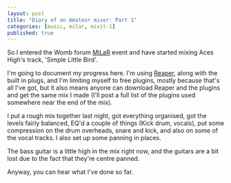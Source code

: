 ```yaml
---
layout: post
title: "Diary of an Amateur mixer: Part 1"
categories: [music, milar, mixit-1]
published: true
---
```


So I entered the Womb forum [MiLaR](http://womb.mixerman.net/showthread.php?t=4047) event and have started mixing Aces High's track, 'Simple Little Bird'.

I'm going to document my progress here. I'm using [Reaper](http://www.reaperaudio.com/), along with the built in plugs, and I'm limiting myself to free plugins, mostly because that's all I've got, but it also means anyone can download Reaper and the plugins and get the same mix I made (I'll post a full list of the plugins used somewhere near the end of the mix).

I put a rough mix together last night, got everything organised, got the levels fairly balanced, EQ'd a couple of things (Kick drum, vocals), put some compression on the drum overheads, snare and kick, and also on some of the vocal tracks. I also set up some panning in places.

The bass guitar is a little high in the mix right now, and the guitars are a bit lost due to the fact that they're centre panned.

Anyway, you can hear what I've done so far.

<object type="application/x-shockwave-flash" width="420" height="15"
data="http://www.pixelhum.com/xspf_player_slim.swf?song_url=http://www.pixelhum.com/downloads/music/milar/SLB_2007-08-22.mp3&song_title=Simple Little Bird">
<param name="movie" 
value="http://www.pixelhum.com/xspf_player_slim.swf?song_url=http://www.pixelhum.com/downloads/music/milar/SLB_2007-08-22.mp3&song_title=Simple Little Bird" />
</object>
